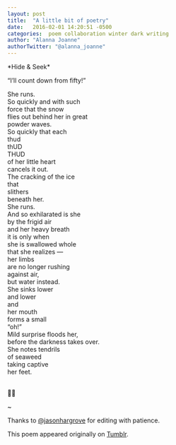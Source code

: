 ```yaml
---
layout: post
title:  "A little bit of poetry"
date:   2016-02-01 14:20:51 -0500
categories:  poem collaboration winter dark writing
author: "Alanna Joanne" 
authorTwitter: "@alanna_joanne"
---
```


<div class="poem">
  <p>
*Hide & Seek*
<br>
</p>

<p>
“I’ll count down from fifty!”   
<br>
</p>

<p>
She runs.  
<br>
So quickly and with such
<br>
force that the snow
<br>
flies out behind her in great
<br>
powder waves.
<br>
So quickly that each
<br>
thud
<br>  
thUD
<br>
THUD
<br>  
of her little heart
<br>
cancels it out.
<br>
The cracking of the ice
<br>
that
<br>
slithers
<br>
beneath her.
<br>
She runs.
<br>
And so exhilarated is she
<br>
by the frigid air
<br>
and her heavy breath
<br>
it is only when
<br>
she is swallowed whole
<br>
that she realizes —
<br>
her limbs
<br>
are no longer rushing
<br>
against air,
<br>
but water instead.
<br>
She sinks lower
<br>
and lower
<br>
and
<br> 
her mouth
<br>
forms a small
<br>
“oh!”
<br>  
Mild surprise floods her,
<br>
before the darkness takes over.
<br>
She notes tendrils
<br>
of seaweed
<br>  
taking captive
<br>
her feet.  
<br>
<br>

🐚🌱
</p> 
</div>


<!--more-->

~

Thanks to [@jasonhargrove](https://twitter.com/jasonhargrove) for editing with patience. 


This poem appeared originally on [Tumblr](http://seasalt-stardust-wanderlust.tumblr.com/post/136656547003/hide-seek).  

